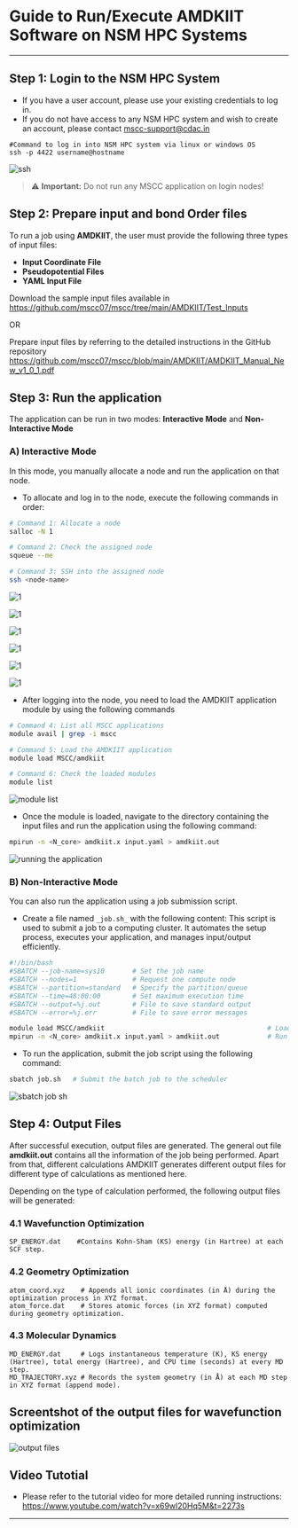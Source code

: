# Guide to Run/Execute AMDKIIT Software on NSM HPC Systems

---

##  Step 1: Login to the NSM HPC System
- If you have a user account, please use your existing credentials to log in.
- If you do not have access to any NSM HPC system and wish to create an account, please contact [mscc-support@cdac.in](mailto:mscc-support@cdac.in)


```
#Command to log in into NSM HPC system via linux or windows OS
ssh -p 4422 username@hostname
```
![ssh](https://github.com/user-attachments/assets/fadebec6-8d52-4a81-b03e-a40bfaa96378)

> ⚠️ **Important:** Do not run any MSCC application on login nodes!


##  Step 2: Prepare input and bond Order files
To run a job using **AMDKIIT**, the user must provide the following three types of input files:
- **Input Coordinate File**
- **Pseudopotential Files**
- **YAML Input File**
  
Download the sample input files available in https://github.com/mscc07/mscc/tree/main/AMDKIIT/Test_Inputs

OR

Prepare input files by referring to the detailed instructions in the GitHub repository  https://github.com/mscc07/mscc/blob/main/AMDKIIT/AMDKIIT_Manual_New_v1_0_1.pdf


##  Step 3: Run the application 
The application can be run in two modes: **Interactive Mode** and **Non-Interactive Mode**

### A) Interactive Mode
In this mode, you manually allocate a node and run the application on that node.
- To allocate and log in to the node, execute the following commands in order:

```bash
# Command 1: Allocate a node
salloc -N 1

# Command 2: Check the assigned node
squeue --me

# Command 3: SSH into the assigned node
ssh <node-name>

```
![1](https://github.com/user-attachments/assets/2c5d5b8d-7843-4c0f-9454-10af63a924ab)

![1](https://github.com/user-attachments/assets/8cbe7a25-282f-49a0-b15a-e037f341cef7)

![1](https://github.com/user-attachments/assets/5b2a1c1a-0964-4cd9-87cc-dca4117143ea)

![1](https://github.com/user-attachments/assets/fe6689d0-c135-4c09-86ff-1165c8d70d58)

![1](https://github.com/user-attachments/assets/6147ba17-86a5-429b-9d11-a73017750cfb)

![1](https://github.com/user-attachments/assets/2ca9091a-c5c4-4ede-abb8-cf117e2461b4)


- After logging into the node, you need to load the AMDKIIT application module by using the following commands
```bash
# Command 4: List all MSCC applications
module avail | grep -i mscc

# Command 5: Load the AMDKIIT application
module load MSCC/amdkiit

# Command 6: Check the loaded modules
module list
```
![module list](https://github.com/user-attachments/assets/37181545-902c-46c0-af11-9a6f9078d809)


- Once the module is loaded, navigate to the directory containing the input files and run the application using the following command:
```bash
mpirun -n <N_core> amdkiit.x input.yaml > amdkiit.out                                
```
![running the application](https://github.com/user-attachments/assets/9a37669c-4eb3-4067-a080-f1886e5dddac)

### B) Non-Interactive Mode
You can also run the application using a job submission script.
- Create a file named `_job.sh_` with the following content:
This script is used to submit a job to a computing cluster. It automates the setup process, executes your application, and manages input/output efficiently.

```bash
#!/bin/bash
#SBATCH --job-name=sys10       # Set the job name
#SBATCH --nodes=1              # Request one compute node
#SBATCH --partition=standard   # Specify the partition/queue
#SBATCH --time=48:00:00        # Set maximum execution time
#SBATCH --output=%j.out        # File to save standard output
#SBATCH --error=%j.err         # File to save error messages

module load MSCC/amdkiit                                         # Load the AMDKIIT module (verify module name if needed)
mpirun -n <N_core> amdkiit.x input.yaml > amdkiit.out            # Run the AMDKIIT application 
```

- To run the application, submit the job script using the following command:

```bash
sbatch job.sh   # Submit the batch job to the scheduler
```
![sbatch job sh](https://github.com/user-attachments/assets/6e1a50e3-64d6-4816-b042-fb2a06b195c4)

## Step 4: Output Files
After successful execution, output files are generated. The general out file **amdkiit.out** contains all the information of the job being performed. Apart from that, different 
calculations AMDKIIT generates different output files for different type of calculations as mentioned here.

Depending on the type of calculation performed, the following output files will be generated:

### 4.1 Wavefunction Optimization

```
SP_ENERGY.dat    #Contains Kohn-Sham (KS) energy (in Hartree) at each SCF step.  
```
### 4.2 Geometry Optimization

```
atom_coord.xyz    # Appends all ionic coordinates (in Å) during the optimization process in XYZ format.  
atom_force.dat    # Stores atomic forces (in XYZ format) computed during geometry optimization.  
```

### 4.3 Molecular Dynamics
```
MD_ENERGY.dat     # Logs instantaneous temperature (K), KS energy (Hartree), total energy (Hartree), and CPU time (seconds) at every MD step.
MD_TRAJECTORY.xyz # Records the system geometry (in Å) at each MD step in XYZ format (append mode).  
```
## Screentshot of the output files for wavefunction optimization
![output files](https://github.com/user-attachments/assets/17d9ee71-dbcd-4023-b4b9-251bf66585f8)

## Video Tutotial
- Please refer to the tutorial video for more detailed running instructions: https://www.youtube.com/watch?v=x69wl20Hq5M&t=2273s 
---


